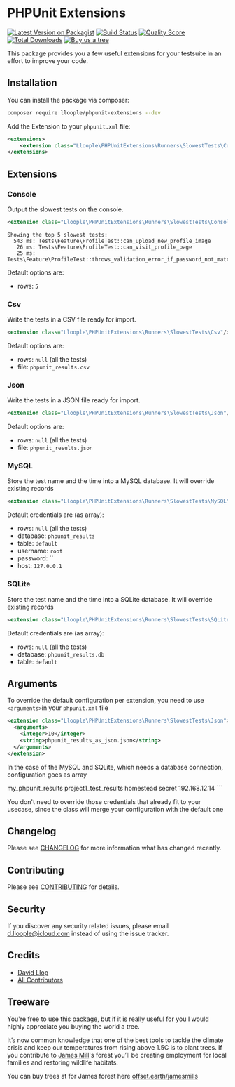 # PHPUnit Extensions

[![Latest Version on Packagist](https://img.shields.io/packagist/v/lloople/phpunit-extensions.svg?style=flat-square)](https://packagist.org/packages/lloople/phpunit-extensions)
[![Build Status](https://img.shields.io/travis/lloople/phpunit-extensions/master.svg?style=flat-square)](https://travis-ci.org/lloople/phpunit-extensions)
[![Quality Score](https://img.shields.io/scrutinizer/g/lloople/phpunit-extensions.svg?style=flat-square)](https://scrutinizer-ci.com/g/lloople/phpunit-extensions)
[![Total Downloads](https://img.shields.io/packagist/dt/lloople/phpunit-extensions.svg?style=flat-square)](https://packagist.org/packages/lloople/phpunit-extensions)
[![Buy us a tree](https://img.shields.io/badge/Buy%20James%20a%20tree-🌳-lightgreen)](https://offset.earth/jamesmills)

This package provides you a few useful extensions for your testsuite in an effort to improve your code.

## Installation

You can install the package via composer:

```bash
composer require lloople/phpunit-extensions --dev
```

Add the Extension to your `phpunit.xml` file:

```xml
<extensions>
    <extension class="Lloople\PHPUnitExtensions\Runners\SlowestTests\Console" />
</extensions>
```

## Extensions

### Console

Output the slowest tests on the console.

```xml
<extension class="Lloople\PHPUnitExtensions\Runners\SlowestTests\Console"/>
```

```
Showing the top 5 slowest tests:
  543 ms: Tests\Feature\ProfileTest::can_upload_new_profile_image
   26 ms: Tests\Feature\ProfileTest::can_visit_profile_page
   25 ms: Tests\Feature\ProfileTest::throws_validation_error_if_password_not_match
```

Default options are:

- rows: `5`

### Csv

Write the tests in a CSV file ready for import.

```xml
<extension class="Lloople\PHPUnitExtensions\Runners\SlowestTests\Csv"/>
```

Default options are:

- rows: `null` (all the tests)
- file: `phpunit_results.csv`

### Json

Write the tests in a JSON file ready for import.

```xml
<extension class="Lloople\PHPUnitExtensions\Runners\SlowestTests\Json"/>
```

Default options are:

- rows: `null` (all the tests)
- file: `phpunit_results.json`

### MySQL

Store the test name and the time into a MySQL database. It will override existing records

```xml
<extension class="Lloople\PHPUnitExtensions\Runners\SlowestTests\MySQL"/>
```

Default credentials are (as array):

- rows: `null` (all the tests)
- database: `phpunit_results`
- table: `default`
- username: `root`
- password: ``
- host: `127.0.0.1`

### SQLite

Store the test name and the time into a SQLite database. It will override existing records

```xml
<extension class="Lloople\PHPUnitExtensions\Runners\SlowestTests\SQLite"/>
```

Default credentials are (as array):

- rows: `null` (all the tests)
- database: `phpunit_results.db`
- table: `default`

## Arguments

To override the default configuration per extension, you need to use `<arguments>`in your `phpunit.xml` file

```xml
<extension class="Lloople\PHPUnitExtensions\Runners\SlowestTests\Json">
  <arguments>
    <integer>10</integer>
    <string>phpunit_results_as_json.json</string>
  </arguments>
</extension>
```

In the case of the MySQL and SQLite, which needs a database connection, configuration goes as array

<extension class="Lloople\PHPUnitExtensions\Runners\SlowestTests\MySQL">
  <arguments>
    <null/> <!-- This allows you to log all the tests -->
    <array>
      <element key="database">
        <string>my_phpunit_results</string>
      </element>
      <element key="table">
        <string>project1_test_results</string>
      </element>
      <element key="username">
        <string>homestead</string>
      </element>
      <element key="password">
        <string>secret</string>
      </element>
      <element key="host">
        <string>192.168.12.14</string>
      </element>
    </array>
  </arguments>
</extension>
```

You don't need to override those credentials that already fit to your 
usecase, since the class will merge your configuration with the default one

## Changelog

Please see [CHANGELOG](CHANGELOG.md) for more information what has changed recently.

## Contributing

Please see [CONTRIBUTING](CONTRIBUTING.md) for details.

## Security

If you discover any security related issues, please email d.lloople@icloud.com instead of using the issue tracker.

## Credits

- [David Llop](https://github.com/lloople)
- [All Contributors](../../contributors)

## Treeware

You're free to use this package, but if it is really useful for you I would highly appreciate you buying the world a tree.

It’s now common knowledge that one of the best tools to tackle the climate crisis and keep our temperatures from rising above 1.5C is to plant trees. If you contribute to [James Mill](https://jamesmills.co.uk)'s forest you’ll be creating employment for local families and restoring wildlife habitats.

You can buy trees at for James forest here [offset.earth/jamesmills](https://offset.earth/jamesmills)